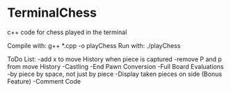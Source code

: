 # TerminalChess
c++ code for chess played in the terminal

Compile with: g++ *.cpp -o playChess
Run with: ./playChess

ToDo List:
  -add x to move History when piece is captured
  -remove P and p from move History
  -Castling
  -End Pawn Conversion
  -Full Board Evaluations
    -by piece by space, not just by piece
   -Display taken pieces on side (Bonus Feature)
   -Comment Code
   
